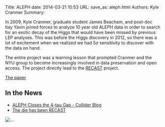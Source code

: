 Title: ALEPH
date: 2014-03-21 10:53
URL:
save_as: aleph.html
Authors: Kyle Cranmer
Summary: 


In 2009, Kyle Cranmer, graduate student James Beacham, and post-doc Itay Yavin joined forces to analyze 10 year old ALEPH data in order to search for an exotic decay of the Higgs that would have been missed by previous LEP analyses. 
This was before the Higgs discovery in 2012, so there was a lot of excitement when we realized we had $5\sigma$ sensitivity to discover with the data on hand.  


The entire project was a learning lesson that prompted Cranmer and the NYU group to become increasingly
involved in data preservation and open access. The project directly lead to the 
[RECAST](http://recast.perimeterinstitute.ca) project.

[The paper](http://inspirehep.net/record/847547)


**In the News**
----------

 * [ALEPH Closes the 4-tau Gap - Collider Blog](http://arxiv.org/tb/redirect/807902/2648f1c0c)
 * [The die has been RECAST](http://arxiv.org/tb/redirect/848830/edb38ef33)

<div class="row">
 <img src="images/aleph-carousel.jpg" alt="...">
</div>
